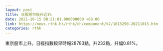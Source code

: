 ```yaml
---
layout: post
title: 日股開市後升近1%
date: 2021-10-15 08:21:01.000000000 +08:00
link: https://news.rthk.hk/rthk/ch/component/k2/1615290-20211015.htm
categories: rthk
---
```


東京股市上升。日經指數較早時報28783點，升232點，升幅0.81%。

